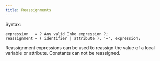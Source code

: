 ```yaml
---
title: Reassignments
---
```


Syntax:

```ebnf
expression   = ? Any valid Inko expression ?;
reassignment = ( identifier | attribute ), '=', expression;
```

Reassignment expressions can be used to reassign the value of a local variable
or attribute. Constants can not be reassigned.
